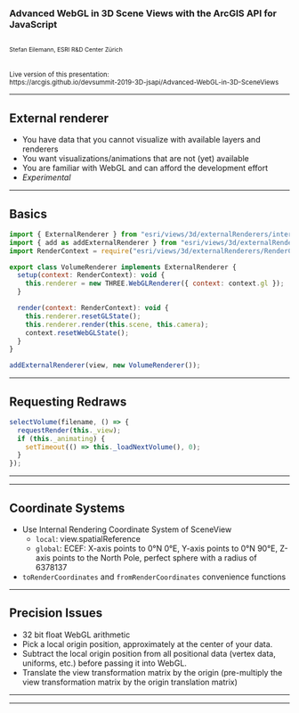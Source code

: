 <!-- .slide: data-background="../images/bg-1.png" -->

### Advanced WebGL in 3D Scene Views with the ArcGIS API for JavaScript

<p style="font-size: 75%"><br/>
  Stefan Eilemann, ESRI R&amp;D Center Z&uuml;rich
</p>
<p><br/><small>
Live version of this presentation:<br>https://arcgis.github.io/devsummit-2019-3D-jsapi/Advanced-WebGL-in-3D-SceneViews
</small></p>

---

<!-- .slide: data-background="../images/bg-2.png" -->

## External renderer

- You have data that you cannot visualize with available layers and renderers
- You want visualizations/animations that are not (yet) available
- You are familiar with WebGL and can afford the development effort
- *Experimental*

---

<!-- .slide: data-background="../images/bg-2.png" -->

## Basics
  
```javascript
import { ExternalRenderer } from "esri/views/3d/externalRenderers/interfaces";
import { add as addExternalRenderer } from "esri/views/3d/externalRenderers";
import RenderContext = require("esri/views/3d/externalRenderers/RenderContext");

export class VolumeRenderer implements ExternalRenderer {
  setup(context: RenderContext): void {
    this.renderer = new THREE.WebGLRenderer({ context: context.gl });
  }

  render(context: RenderContext): void {
    this.renderer.resetGLState();
    this.renderer.render(this.scene, this.camera);
    context.resetWebGLState();
  }
}

addExternalRenderer(view, new VolumeRenderer());
```

--- 

<!-- .slide: data-background="../images/bg-2.png" -->

## Requesting Redraws
   
```javascript
selectVolume(filename, () => {
  requestRender(this._view);
  if (this._animating) {
    setTimeout(() => this._loadNextVolume(), 0);
  }
});
```

---

--- 

<!-- .slide: data-background="../images/bg-2.png" -->

## Coordinate Systems

- Use Internal Rendering Coordinate System of SceneView
  - ```local```: view.spatialReference
  - ```global```: ECEF:  X-axis points to 0°N 0°E, Y-axis points to 0°N 90°E, Z-axis points to the North Pole, perfect sphere with a radius of 6378137
- ```toRenderCoordinates``` and ```fromRenderCoordinates``` convenience functions

---

<!-- .slide: data-background="../images/bg-2.png" -->

## Precision Issues

- 32 bit float WebGL arithmetic
- Pick a local origin position, approximately at the center of your data.
- Subtract the local origin position from all positional data (vertex data, uniforms, etc.) before passing it into WebGL.
- Translate the view transformation matrix by the origin (pre-multiply the view transformation matrix by the origin translation matrix)

---

<!-- .slide: data-background="../images/bg-survey.jpg" -->

---

<!-- .slide: data-background="../images/bg-esri.png" -->
